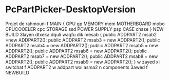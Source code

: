 # PcPartPicker-DesktopVersion
Projet de rahmouni
f MAIN
{
  GPU gp
  MEMORY mem
  MOTHERBOARD mobo
  CPUCOOELER cpc
  STORAGE ssd
  POWER SUPPLY psp
  CASE chase
}
NEW BUILD 3layen dtxeka dquli waqfu dik mesab
{
        public ADDPART2 msab2 =new ADDPART2();
        public ADDPART2 msab3 = new ADDPART2();
        public ADDPART2 msab4 = new ADDPART2();
        public ADDPART2 msab5 = new ADDPART2();
        public ADDPART2 msab6 = new ADDPART2();
        public ADDPART2 msab7 = new ADDPART2();
        public ADDPART2 msab8 = new ADDPART2();
        public ADDPART2 msab9 = new ADDPART2();
}
w zayed xi switchat f ADDPART2 w addpart
wxi asma2 n components 3awed f NEWBUILD
